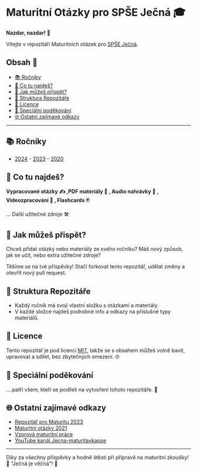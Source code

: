 # Maturitní Otázky pro SPŠE Ječná 🎓

**Nazdar, nazdar! 🌟**

Vítejte v repozitáři Maturitních otázek pro [SPŠE Ječná](https://www.spsejecna.cz/).

## Obsah 📖
- [📚 Ročníky](#-ročníky)
- [🧐 Co tu najdeš?](#-co-tu-najdeš)
- [🚀 Jak můžeš přispět?](#-jak-můžeš-přispět)
- [📂 Struktura Repozitáře](#-struktura-repozitáře)
- [📜 Licence](#-licence)
- [🙏 Speciální poděkování](#-speciální-poděkování)
- [🌐 Ostatní zajímavé odkazy](#-ostatní-zajímavé-odkazy)

---

## 📚 Ročníky 
- [2024](2024/) - [2023](2023/) - [2020](2020/)

## 🧐 Co tu najdeš?
**Vypracované otázky ✍️ ,PDF materiály 📄 , Audio nahrávky 🎤 , Videozpracování 🎥 , Flashcards 🃏**

... Další užitečné zdroje 🛠️

## 🚀 Jak můžeš přispět?

Chceš přidat otázky nebo materiály ze svého ročníku? Máš nový způsob, jak se učit, nebo extra užitečné zdroje? 

Těšíme se na tvé příspěvky! Stačí forkovat tento repozitář, udělat změny a otevřít nový pull request.

## 📂 Struktura Repozitáře 

- Každý ročník má svoji vlastní složku s otázkami a materiály.
- V každé složce najdeš podrobné info a odkazy na příslušné typy materiálů.

## 📜 Licence 

Tento repozitář je pod licencí [MIT](LICENSE), takže se s obsahem můžeš volně bavit, upravovat a sdílet, bez zbytečných omezení. 🤓

## 🙏 Speciální poděkování 
....patří všem, kteří se podíleli na vytvoření tohoto repozitáře. 🌟

## 🌐 Ostatní zajímavé odkazy 
- [Repozitář pro Maturitu 2023](https://github.com/marvalkrystof/Jecna-Maturita-2023)
- [Maturitní otázky 2021](https://github.com/zimice/MaturitaJecna2021)
- [Vzorová maturitní práce](https://github.com/ondramandik/vzorova-maturitni-prace)
- [YouTube kanál Jecna-maturitavkapse](https://www.youtube.com/@Jecna-maturitavkapse)

---

Díky za všechny příspěvky a hodně štěstí při přípravě na maturitní zkoušky! 🚀 "Ječná je věčná"! 🌟
